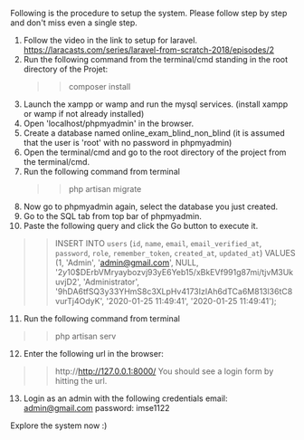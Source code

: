 Following is the procedure to setup the system. Please follow step by step and don't miss even a single step.

1) Follow the video in the link to setup for laravel.
   https://laracasts.com/series/laravel-from-scratch-2018/episodes/2
2) Run the following command from the terminal/cmd standing in the root directory of the Projet:
   >> composer install
3) Launch the xampp or wamp and run the mysql services. (install xampp or wamp if not already installed)
4) Open 'localhost/phpmyadmin' in the browser.
5) Create a database named online_exam_blind_non_blind (it is assumed that the user is 'root' with no password in phpmyadmin)
6) Open the terminal/cmd and go to the root directory of the project from the terminal/cmd.
7) Run the following command from terminal
   >> php artisan migrate
8) Now go to phpmyadmin again, select the database you just created.
9) Go to the SQL tab from top bar of phpmyadmin.
10) Paste the following query and click the Go button to execute it.
   >> INSERT INTO `users` (`id`, `name`, `email`, `email_verified_at`, `password`, `role`, `remember_token`, `created_at`, `updated_at`) VALUES (1, 'Admin', 'admin@gmail.com', NULL, '$2y$10$DErbVMryaybozvj93yE6Yeb15/xBkEVf991g87mi/tjvM3UkuvjD2', 'Administrator', '9hDA6tfSQ3y33YHmS8c3XLpHv4173IzIAh6dTCa6M813l36tC8vurTj4OdyK', '2020-01-25 11:49:41', '2020-01-25 11:49:41');
11) Run the following command from terminal
   >> php artisan serv
12) Enter the following url in the browser:
   >> http://http://127.0.0.1:8000/
   You should see a login form by hitting the url.
13) Login as an admin with the following credentials 
   email: admin@gmail.com
   password: imse1122

Explore the system now :)

